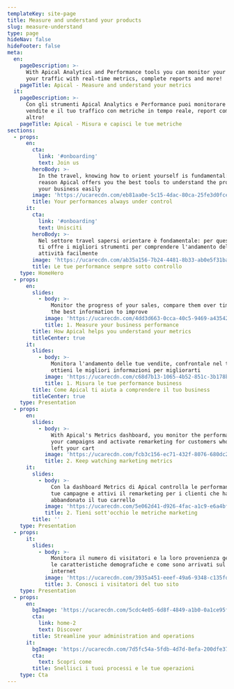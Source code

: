 ```yaml
---
templateKey: site-page
title: Measure and understand your products
slug: measure-understand
type: page
hideNav: false
hideFooter: false
meta:
  en:
    pageDescription: >-
      With Apical Analytics and Performance tools you can monitor your sales and
      your traffic with real-time metrics, complete reports and more!
    pageTitle: Apical - Measure and understand your metrics
  it:
    pageDescription: >-
      Con gli strumenti Apical Analytics e Performance puoi monitorare le tue
      vendite e il tuo traffico con metriche in tempo reale, report completi e
      altro!
    pageTitle: Apical - Misura e capisci le tue metriche
sections:
  - props:
      en:
        cta:
          link: '#onboarding'
          text: Join us
        heroBody: >-
          In the travel, knowing how to orient yourself is fundamental: for this
          reason Apical offers you the best tools to understand the progress of
          your business easily
        image: 'https://ucarecdn.com/eb81aa0e-5c15-4dac-80ca-25fe3d0fce78/'
        title: Your performances always under control
      it:
        cta:
          link: '#onboarding'
          text: Unisciti
        heroBody: >-
          Nel settore travel sapersi orientare è fondamentale: per questo Apical
          ti offre i migliori strumenti per comprendere l'andamento della tua
          attività facilmente
        image: 'https://ucarecdn.com/ab35a156-7b24-4481-8b33-ab0e5f31ba11/'
        title: Le tue performance sempre sotto controllo
    type: HomeHero
  - props:
      en:
        slides:
          - body: >-
              Monitor the progress of your sales, compare them over time, get
              the best information to improve
            image: 'https://ucarecdn.com/4dd3d663-0cca-40c5-9469-a435426a3464/'
            title: 1. Measure your business performance
        title: How Apical helps you understand your metrics
        titleCenter: true
      it:
        slides:
          - body: >-
              Monitora l'andamento delle tue vendite, confrontale nel tempo,
              ottieni le migliori informazioni per migliorarti
            image: 'https://ucarecdn.com/c68d7b13-1065-4b52-851c-3b178bd84b6b/'
            title: 1. Misura le tue performance business
        title: Come Apical ti aiuta a comprendere il tuo business
        titleCenter: true
    type: Presentation
  - props:
      en:
        slides:
          - body: >-
              With Apical's Metrics dashboard, you monitor the performance of
              your campaigns and activate remarketing for customers who have
              left your cart
            image: 'https://ucarecdn.com/fcb3c156-ec71-432f-8076-680dc22ff368/'
            title: 2. Keep watching marketing metrics
      it:
        slides:
          - body: >-
              Con la dashboard Metrics di Apical controlla le performance delle
              tue campagne e attivi il remarketing per i clienti che hanno
              abbandonato il tuo carrello
            image: 'https://ucarecdn.com/5e062d41-d926-4fac-a1c9-e6a4bfbad4c0/'
            title: 2. Tieni sott'occhio le metriche marketing
        title: ''
    type: Presentation
  - props:
      it:
        slides:
          - body: >-
              Monitora il numero di visitatori e la loro provenienza geografica,
              le caratteristiche demografiche e come sono arrivati sul tuo sito
              internet
            image: 'https://ucarecdn.com/3935a451-eeef-49a6-9348-c135fda3c91b/'
            title: 3. Conosci i visitatori del tuo sito
    type: Presentation
  - props:
      en:
        bgImage: 'https://ucarecdn.com/5cdc4e05-6d8f-4849-a1b0-0a1ce95fc6fb/'
        cta:
          link: home-2
          text: Discover
        title: Streamline your administration and operations
      it:
        bgImage: 'https://ucarecdn.com/7d5fc54a-5fdb-4d7d-8efa-200dfe377ab6/'
        cta:
          text: Scopri come
        title: Snellisci i tuoi processi e le tue operazioni
    type: Cta
---
```


